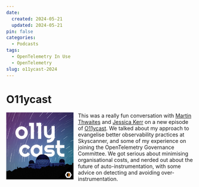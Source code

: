 ```yaml
---
date:
  created: 2024-05-21
  updated: 2024-05-21
pin: false
categories:
  - Podcasts
tags:
  - OpenTelemetry In Use
  - OpenTelemetry
slug: o11ycast-2024
---
```


# O11ycast

<a href="https://www.heavybit.com/library/podcasts/o11ycast/ep-70-evangelizing-observability-with-dan-gomez-blanco-of-skyscanner">
  <img src="/assets/img/o11ycast.png" alt="O11yfest Presentation Image" style="float: left; width: 180px; margin-right: 12px"/>
</a>

This was a really fun conversation with [Martin Thwaites](https://www.linkedin.com/in/martindotnet/) and
[Jessica Kerr](https://www.linkedin.com/in/jessicakerr/) on a new episode of
[O11ycast](https://www.heavybit.com/library/podcasts/o11ycast/ep-70-evangelizing-observability-with-dan-gomez-blanco-of-skyscanner).
We talked about my approach to evangelise better observability practices at Skyscanner, and some of my experience on
joining the OpenTelemetry Governance Committee. We got serious about minimising organisational costs, and nerded out
about the future of auto-instrumentation, with some advice on detecting and avoiding over-instrumentation.
